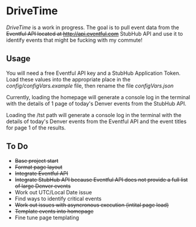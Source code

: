 # DriveTime

*DriveTime* is a work in progress. The goal is to pull event data from the ~~Eventful API located at http://api.eventful.com~~ StubHub API and use it to identify events that might be fucking with my commute!

## Usage

You will need a free Eventful API key and a StubHub Application Token. Load these values into the appropriate place in the *config/configVars.example* file, then rename the file *configVars.json*

Currently, loading the homepage will generate a console log in the terminal with the details of 1 page of today's Denver events from the StubHub API.

Loading the /tst path will generate a console log in the terminal with the details of today's Denver events from the Eventful API and the event titles for page 1 of the results.

## To Do

+ ~~Base project start~~
+ ~~Format page layout~~
+ ~~Integrate Eventful API~~
+ ~~Integrate StubHub API because Eventful API does not provide a full list of large Denver events~~
+ Work out UTC/Local Date issue
+ Find ways to identify critical events
+ ~~Work out issues with asyncronous execution (intital page load)~~
+ ~~Template events into homepage~~
+ Fine tune page templating
